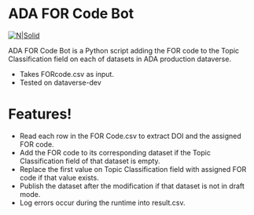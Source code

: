 # ADA FOR Code Bot

[![N|Solid](https://ada.edu.au/wp-content/uploads/2018/03/ADA-PRIMARY-INLINE-300x49.jpg)](https://nodesource.com/products/nsolid)


ADA FOR Code Bot is a Python script adding the FOR code to the Topic Classification field on each of datasets in ADA production dataverse.
  - Takes FORcode.csv as input.
  - Tested on dataverse-dev


# Features!
  - Read each row in the FOR Code.csv to extract DOI and the assigned FOR code.
  - Add the FOR code to its corresponding dataset if the Topic Classification field of that dataset is empty.
  - Replace the first value on Topic Classification field with assigned FOR code if that value exists.
  - Publish the dataset after the modification if that dataset is not in draft mode.
  - Log errors occur during the runtime into result.csv.
